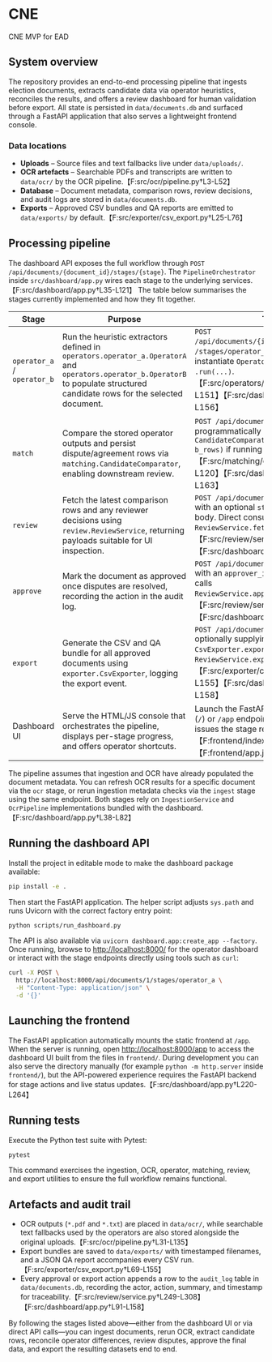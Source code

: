 # CNE

CNE MVP for EAD

## System overview

The repository provides an end-to-end processing pipeline that ingests election
documents, extracts candidate data via operator heuristics, reconciles the
results, and offers a review dashboard for human validation before export. All
state is persisted in `data/documents.db` and surfaced through a FastAPI
application that also serves a lightweight frontend console.

### Data locations

- **Uploads** – Source files and text fallbacks live under `data/uploads/`.
- **OCR artefacts** – Searchable PDFs and transcripts are written to
  `data/ocr/` by the OCR pipeline.【F:src/ocr/pipeline.py†L3-L52】
- **Database** – Document metadata, comparison rows, review decisions, and audit
  logs are stored in `data/documents.db`.
- **Exports** – Approved CSV bundles and QA reports are emitted to
  `data/exports/` by default.【F:src/exporter/csv_export.py†L25-L76】

## Processing pipeline

The dashboard API exposes the full workflow through
`POST /api/documents/{document_id}/stages/{stage}`. The
`PipelineOrchestrator` inside `src/dashboard/app.py` wires each stage to the
underlying services.【F:src/dashboard/app.py†L35-L121】 The table below summarises
the stages currently implemented and how they fit together.

| Stage | Purpose | Trigger |
| --- | --- | --- |
| `operator_a` / `operator_b` | Run the heuristic extractors defined in `operators.operator_a.OperatorA` and `operators.operator_b.OperatorB` to populate structured candidate rows for the selected document. | `POST /api/documents/{id}/stages/operator_a` or `/stages/operator_b`; alternatively instantiate `OperatorA`/`OperatorB` and call `.run(...)`.【F:src/operators/operator_a.py†L1-L151】【F:src/dashboard/app.py†L58-L156】 |
| `match` | Compare the stored operator outputs and persist dispute/agreement rows via `matching.CandidateComparator`, enabling downstream review. | `POST /api/documents/{id}/stages/match`; programmatically call `CandidateComparator.compare(a_rows, b_rows)` if running outside the API.【F:src/matching/comparator.py†L1-L120】【F:src/dashboard/app.py†L64-L163】 |
| `review` | Fetch the latest comparison rows and any reviewer decisions using `review.ReviewService`, returning payloads suitable for UI inspection. | `POST /api/documents/{id}/stages/review` with an optional `status` filter in the request body. Direct consumers can call `ReviewService.fetch_comparisons(...)`.【F:src/review/service.py†L28-L187】【F:src/dashboard/app.py†L70-L111】 |
| `approve` | Mark the document as approved once disputes are resolved, recording the action in the audit log. | `POST /api/documents/{id}/stages/approve` with an `approver_id`; programmatic usage calls `ReviewService.approve_document(...)`.【F:src/review/service.py†L249-L308】【F:src/dashboard/app.py†L82-L156】 |
| `export` | Generate the CSV and QA bundle for all approved documents using `exporter.CsvExporter`, logging the export event. | `POST /api/documents/{id}/stages/export` optionally supplying `output_dir`; or call `CsvExporter.export()` / `ReviewService.export_approved_data(...)`.【F:src/exporter/csv_export.py†L25-L155】【F:src/dashboard/app.py†L91-L158】 |
| Dashboard UI | Serve the HTML/JS console that orchestrates the pipeline, displays per-stage progress, and offers operator shortcuts. | Launch the FastAPI app and open the root (`/`) or `/app` endpoint in a browser. The UI issues the stage requests listed above.【F:frontend/index.html†L1-L82】【F:frontend/app.js†L1-L160】 |

The pipeline assumes that ingestion and OCR have already populated the document
metadata. You can refresh OCR results for a specific document via the `ocr`
stage, or rerun ingestion metadata checks via the `ingest` stage using the same
endpoint. Both stages rely on `IngestionService` and `OcrPipeline`
implementations bundled with the dashboard.【F:src/dashboard/app.py†L38-L82】

## Running the dashboard API

Install the project in editable mode to make the dashboard package available:

```bash
pip install -e .
```

Then start the FastAPI application. The helper script adjusts `sys.path` and
runs Uvicorn with the correct factory entry point:

```bash
python scripts/run_dashboard.py
```

The API is also available via `uvicorn dashboard.app:create_app --factory`. Once
running, browse to <http://localhost:8000/> for the operator dashboard or
interact with the stage endpoints directly using tools such as `curl`:

```bash
curl -X POST \
  http://localhost:8000/api/documents/1/stages/operator_a \
  -H "Content-Type: application/json" \
  -d '{}'
```

## Launching the frontend

The FastAPI application automatically mounts the static frontend at `/app`. When
the server is running, open <http://localhost:8000/app> to access the dashboard
UI built from the files in `frontend/`. During development you can also serve
the directory manually (for example `python -m http.server` inside `frontend/`),
but the API-powered experience requires the FastAPI backend for stage actions
and live status updates.【F:src/dashboard/app.py†L220-L264】

## Running tests

Execute the Python test suite with Pytest:

```bash
pytest
```

This command exercises the ingestion, OCR, operator, matching, review, and
export utilities to ensure the full workflow remains functional.

## Artefacts and audit trail

- OCR outputs (`*.pdf` and `*.txt`) are placed in `data/ocr/`, while searchable
  text fallbacks used by the operators are also stored alongside the original
  uploads.【F:src/ocr/pipeline.py†L31-L135】
- Export bundles are saved to `data/exports/` with timestamped filenames, and a
  JSON QA report accompanies every CSV run.【F:src/exporter/csv_export.py†L69-L155】
- Every approval or export action appends a row to the `audit_log` table in
  `data/documents.db`, recording the actor, action, summary, and timestamp for
  traceability.【F:src/review/service.py†L249-L308】【F:src/dashboard/app.py†L91-L158】

By following the stages listed above—either from the dashboard UI or via direct
API calls—you can ingest documents, rerun OCR, extract candidate rows, reconcile
operator differences, review disputes, approve the final data, and export the
resulting datasets end to end.


